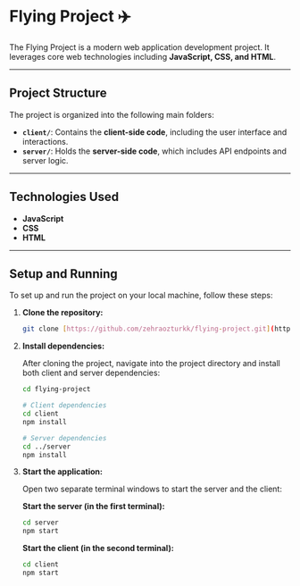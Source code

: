 # Flying Project ✈️

The Flying Project is a modern web application development project. It leverages core web technologies including **JavaScript, CSS, and HTML**.

---

## Project Structure

The project is organized into the following main folders:

* **`client/`**: Contains the **client-side code**, including the user interface and interactions.
* **`server/`**: Holds the **server-side code**, which includes API endpoints and server logic.

---

## Technologies Used

* **JavaScript**
* **CSS**
* **HTML**

---

## Setup and Running

To set up and run the project on your local machine, follow these steps:

1.  **Clone the repository:**

    ```bash
    git clone [https://github.com/zehraozturkk/flying-project.git](https://github.com/zehraozturkk/flying-project.git)
    ```

2.  **Install dependencies:**

    After cloning the project, navigate into the project directory and install both client and server dependencies:

    ```bash
    cd flying-project

    # Client dependencies
    cd client
    npm install

    # Server dependencies
    cd ../server
    npm install
    ```

3.  **Start the application:**

    Open two separate terminal windows to start the server and the client:

    **Start the server (in the first terminal):**

    ```bash
    cd server
    npm start
    ```

    **Start the client (in the second terminal):**

    ```bash
    cd client
    npm start
    ```